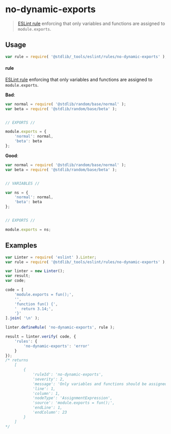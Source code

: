 <!--

@license Apache-2.0

Copyright (c) 2018 The Stdlib Authors.

Licensed under the Apache License, Version 2.0 (the "License");
you may not use this file except in compliance with the License.
You may obtain a copy of the License at

   http://www.apache.org/licenses/LICENSE-2.0

Unless required by applicable law or agreed to in writing, software
distributed under the License is distributed on an "AS IS" BASIS,
WITHOUT WARRANTIES OR CONDITIONS OF ANY KIND, either express or implied.
See the License for the specific language governing permissions and
limitations under the License.

-->

# no-dynamic-exports

> [ESLint rule][eslint-rules] enforcing that only variables and functions are assigned to `module.exports`.

<section class="intro">

</section>

<!-- /.intro -->

<section class="usage">

## Usage

```javascript
var rule = require( '@stdlib/_tools/eslint/rules/no-dynamic-exports' );
```

#### rule

[ESLint rule][eslint-rules] enforcing that only variables and functions are assigned to `module.exports`.

**Bad**:

<!-- eslint-disable stdlib/no-dynamic-exports -->

```javascript
var normal = require( '@stdlib/random/base/normal' );
var beta = require( '@stdlib/random/base/beta' );


// EXPORTS //

module.exports = {
    'normal': normal,
    'beta': beta
};
```

**Good**:

```javascript
var normal = require( '@stdlib/random/base/normal' );
var beta = require( '@stdlib/random/base/beta' );


// VARIABLES //

var ns = {
    'normal': normal,
    'beta': beta
};


// EXPORTS //

module.exports = ns;
```

</section>

<!-- /.usage -->

<section class="examples">

## Examples

<!-- eslint no-undef: "error" -->

```javascript
var Linter = require( 'eslint' ).Linter;
var rule = require( '@stdlib/_tools/eslint/rules/no-dynamic-exports' );

var linter = new Linter();
var result;
var code;

code = [
    'module.exports = fun();',
    '',
    'function fun() {',
    '  return 3.14;',
    '}'
].join( '\n' );

linter.defineRule( 'no-dynamic-exports', rule );

result = linter.verify( code, {
    'rules': {
        'no-dynamic-exports': 'error'
    }
});
/* returns
    [
        {
            'ruleId': 'no-dynamic-exports',
            'severity': 2,
            'message': 'Only variables and functions should be assigned to `module.exports`',
            'line': 1,
            'column': 1,
            'nodeType': 'AssignmentExpression',
            'source': 'module.exports = fun();',
            'endLine': 1,
            'endColumn': 23
        }
    ]
*/
```

</section>

<!-- /.examples -->

<section class="links">

[eslint-rules]: https://eslint.org/docs/developer-guide/working-with-rules

</section>

<!-- /.links -->
